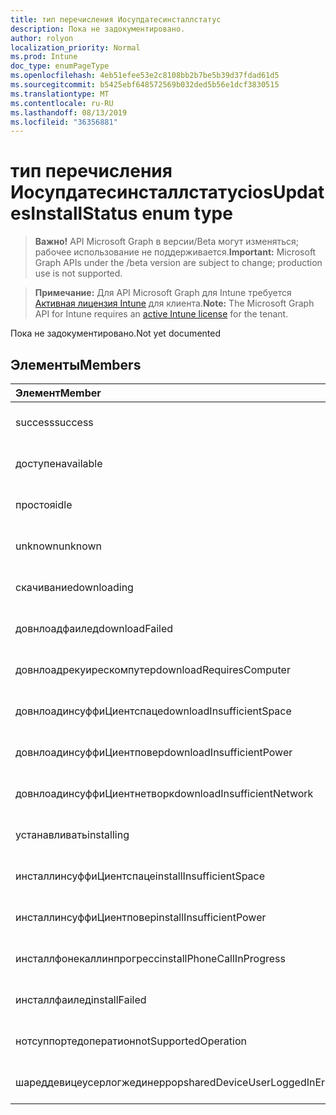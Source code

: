 ```yaml
---
title: тип перечисления Иосупдатесинсталлстатус
description: Пока не задокументировано.
author: rolyon
localization_priority: Normal
ms.prod: Intune
doc_type: enumPageType
ms.openlocfilehash: 4eb51efee53e2c8108bb2b7be5b39d37fdad61d5
ms.sourcegitcommit: b5425ebf648572569b032ded5b56e1dcf3830515
ms.translationtype: MT
ms.contentlocale: ru-RU
ms.lasthandoff: 08/13/2019
ms.locfileid: "36356881"
---
```

# <a name="iosupdatesinstallstatus-enum-type"></a><span data-ttu-id="42b64-103">тип перечисления Иосупдатесинсталлстатус</span><span class="sxs-lookup"><span data-stu-id="42b64-103">iosUpdatesInstallStatus enum type</span></span>

> <span data-ttu-id="42b64-104">**Важно!** API Microsoft Graph в версии/Beta могут изменяться; рабочее использование не поддерживается.</span><span class="sxs-lookup"><span data-stu-id="42b64-104">**Important:** Microsoft Graph APIs under the /beta version are subject to change; production use is not supported.</span></span>

> <span data-ttu-id="42b64-105">**Примечание:** Для API Microsoft Graph для Intune требуется [Активная лицензия Intune](https://go.microsoft.com/fwlink/?linkid=839381) для клиента.</span><span class="sxs-lookup"><span data-stu-id="42b64-105">**Note:** The Microsoft Graph API for Intune requires an [active Intune license](https://go.microsoft.com/fwlink/?linkid=839381) for the tenant.</span></span>

<span data-ttu-id="42b64-106">Пока не задокументировано.</span><span class="sxs-lookup"><span data-stu-id="42b64-106">Not yet documented</span></span>

## <a name="members"></a><span data-ttu-id="42b64-107">Элементы</span><span class="sxs-lookup"><span data-stu-id="42b64-107">Members</span></span>
|<span data-ttu-id="42b64-108">Элемент</span><span class="sxs-lookup"><span data-stu-id="42b64-108">Member</span></span>|<span data-ttu-id="42b64-109">Значение</span><span class="sxs-lookup"><span data-stu-id="42b64-109">Value</span></span>|<span data-ttu-id="42b64-110">Описание</span><span class="sxs-lookup"><span data-stu-id="42b64-110">Description</span></span>|
|:---|:---|:---|
|<span data-ttu-id="42b64-111">success</span><span class="sxs-lookup"><span data-stu-id="42b64-111">success</span></span>|<span data-ttu-id="42b64-112">нуль</span><span class="sxs-lookup"><span data-stu-id="42b64-112">0</span></span>|<span data-ttu-id="42b64-113">Пока не задокументировано.</span><span class="sxs-lookup"><span data-stu-id="42b64-113">Not yet documented</span></span>|
|<span data-ttu-id="42b64-114">доступен</span><span class="sxs-lookup"><span data-stu-id="42b64-114">available</span></span>|<span data-ttu-id="42b64-115">1,1</span><span class="sxs-lookup"><span data-stu-id="42b64-115">1</span></span>|<span data-ttu-id="42b64-116">Пока не задокументировано.</span><span class="sxs-lookup"><span data-stu-id="42b64-116">Not yet documented</span></span>|
|<span data-ttu-id="42b64-117">простоя</span><span class="sxs-lookup"><span data-stu-id="42b64-117">idle</span></span>|<span data-ttu-id="42b64-118">2</span><span class="sxs-lookup"><span data-stu-id="42b64-118">2</span></span>|<span data-ttu-id="42b64-119">Пока не задокументировано.</span><span class="sxs-lookup"><span data-stu-id="42b64-119">Not yet documented</span></span>|
|<span data-ttu-id="42b64-120">unknown</span><span class="sxs-lookup"><span data-stu-id="42b64-120">unknown</span></span>|<span data-ttu-id="42b64-121">4</span><span class="sxs-lookup"><span data-stu-id="42b64-121">3</span></span>|<span data-ttu-id="42b64-122">Пока не задокументировано.</span><span class="sxs-lookup"><span data-stu-id="42b64-122">Not yet documented</span></span>|
|<span data-ttu-id="42b64-123">скачивание</span><span class="sxs-lookup"><span data-stu-id="42b64-123">downloading</span></span>|<span data-ttu-id="42b64-124">— 2016330712</span><span class="sxs-lookup"><span data-stu-id="42b64-124">-2016330712</span></span>|<span data-ttu-id="42b64-125">Пока не задокументировано.</span><span class="sxs-lookup"><span data-stu-id="42b64-125">Not yet documented</span></span>|
|<span data-ttu-id="42b64-126">довнлоадфаилед</span><span class="sxs-lookup"><span data-stu-id="42b64-126">downloadFailed</span></span>|<span data-ttu-id="42b64-127">— 2016330711</span><span class="sxs-lookup"><span data-stu-id="42b64-127">-2016330711</span></span>|<span data-ttu-id="42b64-128">Пока не задокументировано.</span><span class="sxs-lookup"><span data-stu-id="42b64-128">Not yet documented</span></span>|
|<span data-ttu-id="42b64-129">довнлоадрекуирескомпутер</span><span class="sxs-lookup"><span data-stu-id="42b64-129">downloadRequiresComputer</span></span>|<span data-ttu-id="42b64-130">— 2016330710</span><span class="sxs-lookup"><span data-stu-id="42b64-130">-2016330710</span></span>|<span data-ttu-id="42b64-131">Пока не задокументировано.</span><span class="sxs-lookup"><span data-stu-id="42b64-131">Not yet documented</span></span>|
|<span data-ttu-id="42b64-132">довнлоадинсуффиЦиентспаце</span><span class="sxs-lookup"><span data-stu-id="42b64-132">downloadInsufficientSpace</span></span>|<span data-ttu-id="42b64-133">— 2016330709</span><span class="sxs-lookup"><span data-stu-id="42b64-133">-2016330709</span></span>|<span data-ttu-id="42b64-134">Пока не задокументировано.</span><span class="sxs-lookup"><span data-stu-id="42b64-134">Not yet documented</span></span>|
|<span data-ttu-id="42b64-135">довнлоадинсуффиЦиентповер</span><span class="sxs-lookup"><span data-stu-id="42b64-135">downloadInsufficientPower</span></span>|<span data-ttu-id="42b64-136">— 2016330708</span><span class="sxs-lookup"><span data-stu-id="42b64-136">-2016330708</span></span>|<span data-ttu-id="42b64-137">Пока не задокументировано.</span><span class="sxs-lookup"><span data-stu-id="42b64-137">Not yet documented</span></span>|
|<span data-ttu-id="42b64-138">довнлоадинсуффиЦиентнетворк</span><span class="sxs-lookup"><span data-stu-id="42b64-138">downloadInsufficientNetwork</span></span>|<span data-ttu-id="42b64-139">— 2016330707</span><span class="sxs-lookup"><span data-stu-id="42b64-139">-2016330707</span></span>|<span data-ttu-id="42b64-140">Пока не задокументировано.</span><span class="sxs-lookup"><span data-stu-id="42b64-140">Not yet documented</span></span>|
|<span data-ttu-id="42b64-141">устанавливать</span><span class="sxs-lookup"><span data-stu-id="42b64-141">installing</span></span>|<span data-ttu-id="42b64-142">— 2016330706</span><span class="sxs-lookup"><span data-stu-id="42b64-142">-2016330706</span></span>|<span data-ttu-id="42b64-143">Пока не задокументировано.</span><span class="sxs-lookup"><span data-stu-id="42b64-143">Not yet documented</span></span>|
|<span data-ttu-id="42b64-144">инсталлинсуффиЦиентспаце</span><span class="sxs-lookup"><span data-stu-id="42b64-144">installInsufficientSpace</span></span>|<span data-ttu-id="42b64-145">— 2016330705</span><span class="sxs-lookup"><span data-stu-id="42b64-145">-2016330705</span></span>|<span data-ttu-id="42b64-146">Пока не задокументировано.</span><span class="sxs-lookup"><span data-stu-id="42b64-146">Not yet documented</span></span>|
|<span data-ttu-id="42b64-147">инсталлинсуффиЦиентповер</span><span class="sxs-lookup"><span data-stu-id="42b64-147">installInsufficientPower</span></span>|<span data-ttu-id="42b64-148">— 2016330704</span><span class="sxs-lookup"><span data-stu-id="42b64-148">-2016330704</span></span>|<span data-ttu-id="42b64-149">Пока не задокументировано.</span><span class="sxs-lookup"><span data-stu-id="42b64-149">Not yet documented</span></span>|
|<span data-ttu-id="42b64-150">инсталлфонекаллинпрогресс</span><span class="sxs-lookup"><span data-stu-id="42b64-150">installPhoneCallInProgress</span></span>|<span data-ttu-id="42b64-151">— 2016330703</span><span class="sxs-lookup"><span data-stu-id="42b64-151">-2016330703</span></span>|<span data-ttu-id="42b64-152">Пока не задокументировано.</span><span class="sxs-lookup"><span data-stu-id="42b64-152">Not yet documented</span></span>|
|<span data-ttu-id="42b64-153">инсталлфаилед</span><span class="sxs-lookup"><span data-stu-id="42b64-153">installFailed</span></span>|<span data-ttu-id="42b64-154">— 2016330702</span><span class="sxs-lookup"><span data-stu-id="42b64-154">-2016330702</span></span>|<span data-ttu-id="42b64-155">Пока не задокументировано.</span><span class="sxs-lookup"><span data-stu-id="42b64-155">Not yet documented</span></span>|
|<span data-ttu-id="42b64-156">нотсуппортедоператион</span><span class="sxs-lookup"><span data-stu-id="42b64-156">notSupportedOperation</span></span>|<span data-ttu-id="42b64-157">— 2016330701</span><span class="sxs-lookup"><span data-stu-id="42b64-157">-2016330701</span></span>|<span data-ttu-id="42b64-158">Пока не задокументировано.</span><span class="sxs-lookup"><span data-stu-id="42b64-158">Not yet documented</span></span>|
|<span data-ttu-id="42b64-159">шареддевицеусерлогжединеррор</span><span class="sxs-lookup"><span data-stu-id="42b64-159">sharedDeviceUserLoggedInError</span></span>|<span data-ttu-id="42b64-160">— 2016330699</span><span class="sxs-lookup"><span data-stu-id="42b64-160">-2016330699</span></span>|<span data-ttu-id="42b64-161">Пока не задокументировано.</span><span class="sxs-lookup"><span data-stu-id="42b64-161">Not yet documented</span></span>|




